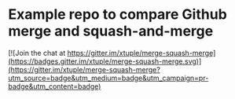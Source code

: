 # Example repo to compare Github merge and squash-and-merge

[![Join the chat at https://gitter.im/xtuple/merge-squash-merge](https://badges.gitter.im/xtuple/merge-squash-merge.svg)](https://gitter.im/xtuple/merge-squash-merge?utm_source=badge&utm_medium=badge&utm_campaign=pr-badge&utm_content=badge)